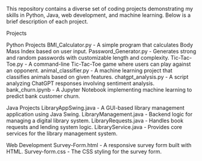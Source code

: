 This repository contains a diverse set of coding projects demonstrating my skills in Python, Java, web development, and machine learning. 
Below is a brief description of each project.

Projects

Python Projects
BMI_Calculator.py - A simple program that calculates Body Mass Index based on user input.
Password_Generator.py - Generates strong and random passwords with customizable length and complexity.
Tic-Tac-Toe.py - A command-line Tic-Tac-Toe game where users can play against an opponent.
animal_classifier.py - A machine learning project that classifies animals based on given features.
chatgpt_analysis.py - A script analyzing ChatGPT responses involving sentiment analysis.
bank_churn.ipynb - A Jupyter Notebook implementing machine learning to predict bank customer churn.

Java Projects
LibraryAppSwing.java - A GUI-based library management application using Java Swing.
LibraryManagement.java - Backend logic for managing a digital library system.
LibraryRequests.java - Handles book requests and lending system logic.
LibraryService.java - Provides core services for the library management system.

Web Development
Survey-Form.html - A responsive survey form built with HTML.
Survey-form.css - The CSS styling for the survey form.
